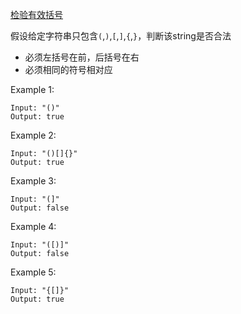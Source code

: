
[检验有效括号](https://leetcode.com/problems/valid-parentheses/description/)

假设给定字符串只包含`(`,`)`,`[`,`]`,`{`,`}`，判断该string是否合法

+ 必须左括号在前，后括号在右
+ 必须相同的符号相对应

Example 1:

    Input: "()"
    Output: true
Example 2:

    Input: "()[]{}"
    Output: true
Example 3:

    Input: "(]"
    Output: false
Example 4:

    Input: "([)]"
    Output: false
Example 5:

    Input: "{[]}"
    Output: true